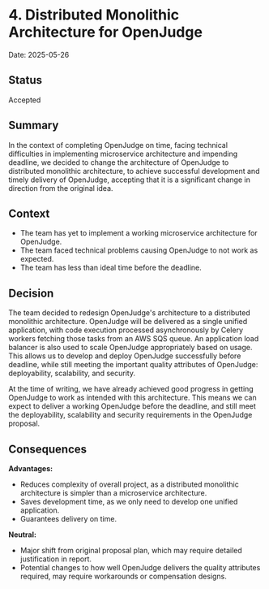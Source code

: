 # 4. Distributed Monolithic Architecture for OpenJudge

Date: 2025-05-26

## Status

Accepted

## Summary

In the context of completing OpenJudge on time,
facing technical difficulties in implementing microservice architecture and impending deadline,
we decided to change the architecture of OpenJudge to distributed monolithic architecture,
to achieve successful development and timely delivery of OpenJudge,
accepting that it is a significant change in direction from the original idea.

## Context

- The team has yet to implement a working microservice architecture for OpenJudge.
- The team faced technical problems causing OpenJudge to not work as expected.
- The team has less than ideal time before the deadline.

## Decision

The team decided to redesign OpenJudge's architecture to a distributed monolithic architecture. OpenJudge will be delivered as a single unified application, with code execution processed asynchronously by Celery workers fetching those tasks from an AWS SQS queue. An application load balancer is also used to scale OpenJudge appropriately based on usage. This allows us to develop and deploy OpenJudge successfully before deadline, while still meeting the important quality attributes of OpenJudge: deployability, scalability, and security.

At the time of writing, we have already achieved good progress in getting OpenJudge to work as intended with this architecture. This means we can expect to deliver a working OpenJudge before the deadline, and still meet the deployability, scalability and security requirements in the OpenJudge proposal.

## Consequences

**Advantages:**
- Reduces complexity of overall project, as a distributed monolithic architecture is simpler than a microservice architecture.
- Saves development time, as we only need to develop one unified application.
- Guarantees delivery on time.

**Neutral:**
- Major shift from original proposal plan, which may require detailed justification in report.
- Potential changes to how well OpenJudge delivers the quality attributes required, may require workarounds or compensation designs.
